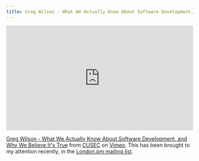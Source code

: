 ```yaml
---
title: Greg Wilson - What We Actually Know About Software Development, and Why We Believe It's True
---
```


<iframe src="http://player.vimeo.com/video/9270320?byline=0&amp;portrait=0" frameborder="0" width="500" height="281"></iframe>

<a href="http://vimeo.com/9270320">Greg Wilson - What We Actually Know About Software Development, and Why We Believe It's True</a> from <a href="http://vimeo.com/cusec">CUSEC</a> on <a href="http://vimeo.com">Vimeo</a>. This has been brought to my attention recently, in the <a href="http://london.pm/mailman/listinfo/london.pm">London.pm mailing list</a>.
